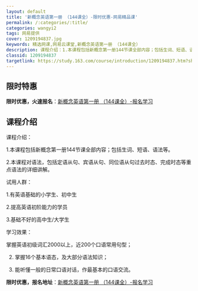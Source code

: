 ```yaml
---
layout: default
title: '新概念英语第一册 （144课全）-限时优惠-网易精品课'
permalink: /:categories/:title/
categories: wangyi2
tags: 网易提供
cover: 1209194837.jpg
keywords: 精选网课,网易云课堂,新概念英语第一册 （144课全）
description: 课程介绍：1.本课程包括新概念第一册144节课全部内容；包括生词、短语、语法等。2.本课程对语法，包括定语从句、宾语从句
classid: 1209194837
targetlink: https://study.163.com/course/introduction/1209194837.htm?share=1&shareId=1025206652&utm_campaign=share&utm_medium=iphoneShare&utm_source=&utm_u=1025206652
---
```


## 限时特惠

**限时优惠，火速报名**：[新概念英语第一册 （144课全）-报名学习](https://study.163.com/course/introduction/1209194837.htm?share=1&shareId=1025206652&utm_campaign=share&utm_medium=iphoneShare&utm_source=&utm_u=1025206652)

## 课程介绍

课程介绍：

1.本课程包括新概念第一册144节课全部内容；包括生词、短语、语法等。

2.本课程对语法，包括定语从句、宾语从句、同位语从句过去时态、完成时态等重点语法的详细讲解。



试用人群：

1.有英语基础的小学生、初中生



2.提高英语初阶能力的学员



3.基础不好的高中生/大学生



学习效果：

掌握英语初级词汇2000以上，近200个口语常用句型；



2. 掌握16个基本语态，及大部分语法知识；



3. 能听懂一般的日常口语对话，作最基本的口语交流。

**限时优惠，报名地址**：[新概念英语第一册 （144课全）-报名学习](https://study.163.com/course/introduction/1209194837.htm?share=1&shareId=1025206652&utm_campaign=share&utm_medium=iphoneShare&utm_source=&utm_u=1025206652)


